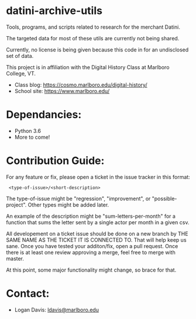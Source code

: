 # datini-archive-utils
Tools, programs, and scripts related to research for the merchant Datini.

The targeted data for most of these utils are currently not being shared.

Currently, no license is being given because this code in for an undisclosed
set of data.

This project is in affiliation with the Digital History Class
at Marlboro College, VT.

* Class blog: https://cosmo.marlboro.edu/digital-history/
* School site: https://www.marlboro.edu/

# Dependancies:
* Python 3.6
* More to come!


# Contribution Guide:
For any feature or fix, please open a ticket in the issue tracker in this format:

     <type-of-issue>/<short-description>
     
The type-of-issue might be "regression", "improvement", or "possible-project". 
Other types might be added later.

An example of the description might be "sum-letters-per-month" for a function that 
sums the letter sent by a single actor per month in a given csv.

All developement on a ticket issue should be done on a new branch by 
THE SAME NAME AS THE TICKET IT IS CONNECTED TO. That will help keep us sane.
Once you have tested your additon/fix, open a pull request. Once there is at
least one review approving a merge, feel free to merge with master.

At this point, some major functionality might change, so brace for that.

# Contact:
* Logan Davis: ldavis@marlboro.edu
